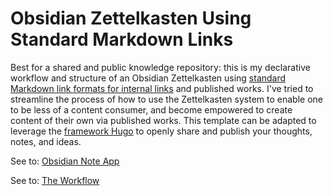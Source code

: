 # Obsidian Zettelkasten Using Standard Markdown Links

Best for a shared and public knowledge repository: this is my declarative workflow and structure of an Obsidian Zettelkasten using [standard Markdown link formats for internal links](https://help.obsidian.md/Linking+notes+and+files/Internal+links#Supported+formats+for+internal+links) and published works. I've tried to streamline the process of how to use the Zettelkasten system to enable one to be less of a content consumer, and become empowered to create content of their own via published works. This template can be adapted to leverage the [framework Hugo](https://gohugo.io/) to openly share and publish your thoughts, notes, and ideas.

See to: [Obsidian Note App](https://obsidian.md/)

See to: [The Workflow](Housekeeping/The%20Workflow.md)
